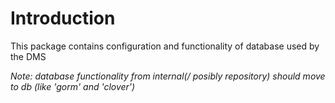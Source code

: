 # Introduction

This package contains configuration and functionality of database used by the DMS

_Note: database functionality from internal(/ posibly repository) should move to db (like 'gorm' and 'clover')_